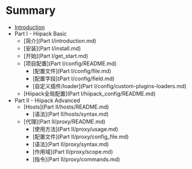 # Summary

* [Introduction](README.md)
* Part I - Hiipack Basic
    * [简介](Part I/introduction.md)
    * [安装](Part I/install.md)
    * [开始](Part I/get_start.md)
    * [项目配置](Part I/config/README.md)
        * [配置文件](Part I/config/file.md)
        * [配置字段](Part I/config/field.md)
        * [自定义插件\/loader](Part I/config/custom-plugins-loaders.md)
    * [Hiipack全局配置](Part I/hiipack_config/README.md)
* Part II - Hiipack Advanced
    * [Hosts](Part II/hosts/README.md)
        * [语法](Part II/hosts/syntax.md)
    * [代理](Part II/proxy/README.md)
        * [使用方法](Part II/proxy/usage.md)
        * [配置文件](Part II/proxy/config_file.md)
        * [语法](Part II/proxy/syntax.md)
        * [作用域](Part II/proxy/scope.md)
        * [指令](Part II/proxy/commands.md)

